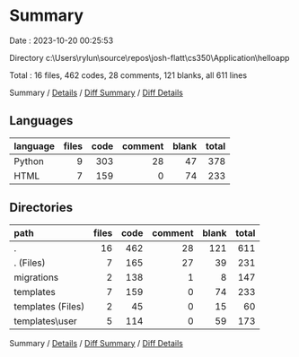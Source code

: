 # Summary

Date : 2023-10-20 00:25:53

Directory c:\\Users\\rylun\\source\\repos\\josh-flatt\\cs350\\Application\\helloapp

Total : 16 files,  462 codes, 28 comments, 121 blanks, all 611 lines

Summary / [Details](details.md) / [Diff Summary](diff.md) / [Diff Details](diff-details.md)

## Languages
| language | files | code | comment | blank | total |
| :--- | ---: | ---: | ---: | ---: | ---: |
| Python | 9 | 303 | 28 | 47 | 378 |
| HTML | 7 | 159 | 0 | 74 | 233 |

## Directories
| path | files | code | comment | blank | total |
| :--- | ---: | ---: | ---: | ---: | ---: |
| . | 16 | 462 | 28 | 121 | 611 |
| . (Files) | 7 | 165 | 27 | 39 | 231 |
| migrations | 2 | 138 | 1 | 8 | 147 |
| templates | 7 | 159 | 0 | 74 | 233 |
| templates (Files) | 2 | 45 | 0 | 15 | 60 |
| templates\\user | 5 | 114 | 0 | 59 | 173 |

Summary / [Details](details.md) / [Diff Summary](diff.md) / [Diff Details](diff-details.md)